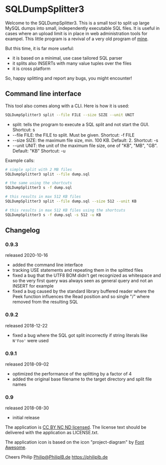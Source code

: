 SQLDumpSplitter3
================

Welcome to the SQLDumpSplitter3.
This is a small tool to split up large MySQL dumps into small, independently executable SQL files.
It is useful in cases where an upload limit is in place in web administration tools for exampel.
This little program is a revival of a very old program of
[mine](https://philiplb.de/sqldumpsplitter2/2016/01/25/a-glimpse-from-the-past-the-sql-dump-splitter/).

But this time, it is far more useful:

- it is based on a minimal, use case tailored SQL parser
- it splits also INSERTs with many value tuples over the files
- it is cross platform

So, happy splitting and report any bugs, you might encounter!

## Command line interface

This tool also comes along with a CLI. Here is how it is used:

```bash
SQLDumpSplitter3 split --file FILE --size SIZE --unit UNIT
```

* split: tells the program to execute a SQL split and not start the GUI. Shortcut: s
* --file FILE: the FILE to split. Must be given. Shortcut: -f FILE
* --size SIZE: the maximum file size, min. 100 KB. Default: 2. Shortcut: -s
* --unit UNIT: the unit of the maximum file size, one of "KB", "MB", "GB". Default: "KB" Shortcut: -u

Example calls:

```bash
# simple split with 2 MB files
SQLDumpSplitter3 split --file dump.sql

# the same using the shortcuts
SQLDumpSplitter3 s -f dump.sql

# this results in max 512 KB files
SQLDumpSplitter3 split --file dump.sql --size 512 --unit KB

# this results in max 512 KB files using the shortcuts
SQLDumpSplitter3 s -f dump.sql -s 512 -u KB
```

## Changelog

### 0.9.3

released 2020-10-16

- added the command line interface
- tracking USE statements and repeating them in the splitted files
- fixed a bug that the UTF8 BOM didn't get recognized as whitespace and so the very first query was always seen as general query and not an INSERT for example
- fixed a bug caused by the standard library buffered reader where the Peek function influences the Read position and so single "/" where removed from the resulting SQL

### 0.9.2

released 2018-12-22

- fixed a bug where the SQL got split incorrectly if string literals like `N'Foo'` were used

### 0.9.1

released 2018-09-02

- optimized the performance of the splitting by a factor of 4
- added the original base filename to the target directory and split file names

### 0.9

released 2018-08-30

- initial release

The application is [CC BY NC ND licensed](https://creativecommons.org/licenses/by-nc-nd/4.0/).
The license text should be delivered with the application as LICENSE.txt.

The application icon is based on the icon "project-diagram" by [Font Awesome](https://fontawesome.com).

Cheers
Philip
Philip@PhiliplB.de
https://philiplb.de
